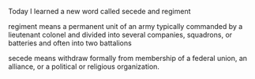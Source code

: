 Today I learned a new word called secede and regiment 



regiment means a permanent unit of an army typically commanded by a lieutenant colonel and divided into several companies, squadrons, or batteries and often into two battalions



secede means withdraw formally from membership of a federal union, an alliance, or a political or religious organization.